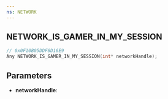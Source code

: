 ```yaml
---
ns: NETWORK
---
```

## NETWORK_IS_GAMER_IN_MY_SESSION

```c
// 0x0F10B05DDF8D16E9
Any NETWORK_IS_GAMER_IN_MY_SESSION(int* networkHandle);
```

## Parameters
* **networkHandle**:
